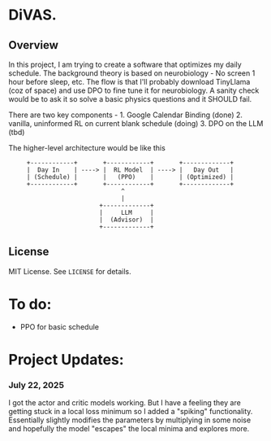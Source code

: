 # DiVAS.

## Overview
In this project, I am trying to create a software that optimizes my daily schedule. The background theory is based on neurobiology - No screen 1 hour before sleep, etc. The flow is that I'll probably download TinyLlama (coz of space) and use DPO to fine tune it for neurobiology. A sanity check would be to ask it so solve a basic physics questions and it SHOULD fail.

There are two key components - 
    1. Google Calendar Binding (done)
    2. vanilla, uninformed RL on current blank schedule (doing)
    3. DPO on the LLM (tbd)


The higher-level architecture would be like this

         +------------+       +------------+       +-------------+
         |  Day In    | ----> |  RL Model  | ----> |   Day Out   |
         | (Schedule) |       |   (PPO)    |       | (Optimized) |
         +------------+       +------------+       +-------------+
                                   ^
                                   |
                             +-------------+
                             |     LLM     |
                             |  (Advisor)  |
                             +-------------+




## License
MIT License. See `LICENSE` for details.


# To do:
 - PPO for basic schedule

# Project Updates:

### July 22, 2025

I got the actor and critic models working. But I have a feeling they are getting stuck in a local loss minimum so I added a "spiking" functionality. Essentially slightly modifies the parameters by multiplying in some noise and hopefully the model "escapes" the local minima and explores more.

